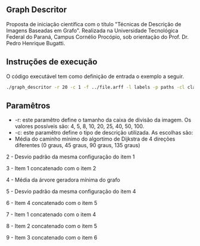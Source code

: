 ## Graph Descritor
Proposta de iniciação científica com o título "Técnicas de Descrição de Imagens Baseadas em Grafo". Realizada na Universidade Tecnológica Federal do Paraná, Campus Cornélio Procópio, sob orientação do Prof. Dr. Pedro Henrique Bugatti.

Instruções de execução
-----------
O código executável tem como definição de entrada o exemplo a seguir.

```bash
./graph_descritor -r 20 -c 1 -f ../file.arff -l labels -p paths -cl classes
```

Paramêtros
---
* -r: este paramêtro define o tamanho da caixa de divisão da imagem. Os valores possíveis são: 4, 5, 8, 10, 20, 25, 40, 50, 100.
* -c: este paramêtro define o tipo de descrição utilizada. As escolhas são:
 * Média do caminho mínimo do algortimo de Dijkstra de 4 direções diferentes (0 graus, 45 graus, 90 graus, 135 graus)
 
 2 - Desvio padrão da mesma configuração do item 1
 
 3 - Item 1 concatenado com o item 2
 
 4 - Média da árvore geradora mínima do grafo
 
 5 - Desvio padrão da mesma configuração do item 4
 
 6 - Item 4 concatenado com o item 5
 
 7 - Item 1 concatenado com o item 4
 
 8 - Item 2 concatenado com o item 5
 
 9 - Item 3 concatenado com o item 6
